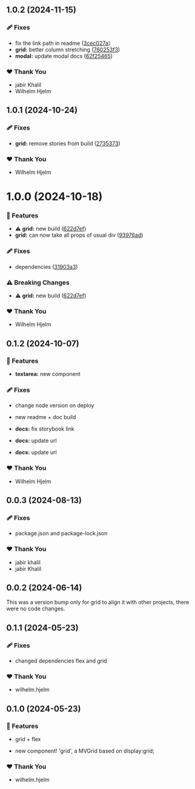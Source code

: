 ## 1.0.2 (2024-11-15)

### 🩹 Fixes

- fix the link path in readme ([3cec027a](https://github.com/migrationsverket/midas/commit/3cec027a))
- **grid:** better column stretching ([760253f3](https://github.com/migrationsverket/midas/commit/760253f3))
- **modal:** update modal docs ([62f25465](https://github.com/migrationsverket/midas/commit/62f25465))

### ❤️  Thank You

- jabir Khalil
- Wilhelm Hjelm

## 1.0.1 (2024-10-24)

### 🩹 Fixes

- **grid:** remove stories from build ([2735373](https://github.com/migrationsverket/midas/commit/2735373))

### ❤️  Thank You

- Wilhelm Hjelm

# 1.0.0 (2024-10-18)

### 🚀 Features

- ⚠️  **grid:** new build ([622d7ef](https://github.com/migrationsverket/midas/commit/622d7ef))
- **grid:** can now take all props of usual div ([93976ad](https://github.com/migrationsverket/midas/commit/93976ad))

### 🩹 Fixes

- dependencies ([31903a3](https://github.com/migrationsverket/midas/commit/31903a3))

### ⚠️  Breaking Changes

- ⚠️  **grid:** new build ([622d7ef](https://github.com/migrationsverket/midas/commit/622d7ef))

### ❤️  Thank You

- Wilhelm Hjelm

## 0.1.2 (2024-10-07)


### 🚀 Features

- **textarea:** new component


### 🩹 Fixes

- change node version on deploy

- new readme + doc build

- **docs:** fix storybook link

- **docs:** update url

- **docs:** update url


### ❤️  Thank You

- Wilhelm Hjelm

## 0.0.3 (2024-08-13)


### 🩹 Fixes

- package.json and package-lock.json


### ❤️  Thank You

- jabir khalil
- jabir Khalil

## 0.0.2 (2024-06-14)

This was a version bump only for grid to align it with other projects, there were no code changes.

## 0.1.1 (2024-05-23)

### 🩹 Fixes

- changed dependencies flex and grid

### ❤️ Thank You

- wilhelm.hjelm

## 0.1.0 (2024-05-23)

### 🚀 Features

- grid + flex

- new component! 'grid', a MVGrid based on display:grid;

### ❤️ Thank You

- wilhelm.hjelm
